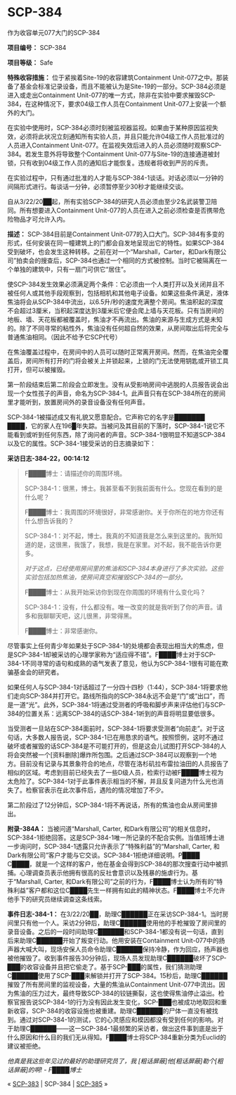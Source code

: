 # SCP-384
                        




作为收容单元077大门的SCP-384



**项目编号：** SCP-384

**项目等级：** Safe

**特殊收容措施：** 位于紧挨着Site-19的收容建筑Containment Unit-077之中。那装备了基金会标准记录设备，而且不能被认为是Site-19的一部分。SCP-384必须是进入或走出Containment Unit-077的唯一方式，除非在实验中要求摧毁SCP-384，在这种情况下，要求04级工作人员在Containment Unit-077上安装一个额外的大门。

在实验中使用时，SCP-384必须时刻被监视器监视。如果由于某种原因监视失效，必须将此状况立刻通知所有实验人员，并且只能允许04级工作人员批准过的人员进入Containment Unit-077。在监视失效后进入的人员必须随时观察SCP-384。若发生意外将导致整个Containment Unit-077与Site-19的连接通道被封锁，只有收到04级工作人员的通知后才能恢复。违规者将收到严厉的斥责。

在实验过程中，只有通过批准的人才能与SCP-384-1谈话。对话必须以一分钟的间隔形式进行。每谈话一分钟，必须暂停至少30秒才能继续交谈。

自从3/22/20██起，所有实验SCP-384的研究人员必须由至少2名武装警卫陪同。所有想要进入Containment Unit-077的人员在进入之前必须检查是否携带危险物品才可允许入内。

**描述：** SCP-384目前是Containment Unit-077的入口大门。SCP-384有多变的形式，任何安装在同一幢建筑上的门都会自发地呈现出它的特性。如果SCP-384受到破坏，也会发生这种转移。之前在对一个“Marshall，Carter，和Dark有限公司”拍卖会的搜查后，SCP-384也通过一个相同的方式被控制。当时它被隔离在一个单独的建筑中，只有一扇门可供它“居住”。

使SCP-384发生效果必须满足两个条件：它必须由一个人类打开以及关闭并且不被任何人或其他手段观察到，包括相机和其他电子设备。如果这些条件满足，液体焦油将会从SCP-384中流出，以6.5升/秒的速度充满整个房间。焦油积起的深度不会超过3厘米，当积起深度达到3厘米后它便会爬上墙与天花板。只有当房间的地板、墙、天花板都被覆盖时，焦油才不再流出。焦油的来源与生成方式是未知的。除了不同寻常的粘性外，焦油没有任何超自然的效果，从房间取出后将完全与普通焦油相同。（因此不给予它SCP代号）

在焦油覆盖过程中，在房间中的人员可以随时正常离开房间。然而，在焦油完全覆盖后，房间所有打开的门将会被关上并锁起来，上锁的门无法使用钥匙或开锁工具打开，但可以被摧毁。

第一阶段结束后第二阶段会立即发生。没有从受影响房间中逃脱的人员报告说会出现一个女性孩子的声音，命名为SCP-384-1。此声音只有在SCP-384所在的房间里才能听到，放置房间外的录音设备没有任何声音。

SCP-384-1被描述成又有礼貌又愿意配合。它声称它的名字是███████ ████，它的家人在196█年失踪。当被问及其目前的下落时，SCP-384-1说它不能看到或听到任何东西，除了询问者的声音。SCP-384-1很明显不知道SCP-384以及它的属性。SCP-384-1接受采访的日志摘录如下：

**采访日志-384-22，00:14:12** 


> F████博士：请描述你的周围环境。
> 
> SCP-384-1：很黑，博士。我甚至看不到我前面有什么。您现在看到的是什么呢？
> 
> F████博士：我周围的环境很好，非常感谢你。关于你所在的地方你还有什么想告诉我的？
> 
> SCP-384-1：对不起，博士。我真的不知道我是怎么来到这里的。我所知道的是，这很黑，我饿了，我想，我是在家里。对不起，我不能告诉你更多。
> 
> *对于这点，已经使用房间里的焦油和SCP-384本身进行了多次实验。这些实验包括加热焦油，使房间真空和摧毁SCP-384的一部分。* 
> 
> F████博士：从我开始采访你到现在你周围的环境有什么变化吗？
> 
> SCP-384-1：没有，什么都没有。唯一改变的就是我听到了你的声音。请多和我聊聊天吧，这儿很黑，非常得黑。
> 
> F████博士：非常感谢你。
> 

尽管事实上任何青少年如果处于SCP-384-1的处境都会表现出相当大的焦虑，但是SCP-384-1却被采访的心理学家称为“适应得不错”。F████博士对于SCP-384-1不同寻常的语句和成熟的语气发表了意见，他认为SCP-384-1很有可能在欺骗基金会的研究者。

如果任何人与SCP-384-1对话超过了一分四十四秒（1:44），SCP-384-1将要求他们走向SCP-384并打开它。路线所指向的SCP-384永远不会是“门”或“出口”，而是一道“光”。此外，SCP-384-1将通过受测者的呼吸和脚步声来评估他们与SCP-384的位置关系：远离SCP-384的话SCP-384-1听到的声音将明显要低很多。

当受测者一旦站在SCP-384面前时，SCP-384-1将要求受测者“向前走”。对于这句话，大多数人报告说，SCP-384-1已在用恳求的语气。按照惯例，这时不通过破坏或者摧毁的话SCP-384是不可能打开的，但是这会儿试图打开SCP-384的人将会突然被一个[资料删除]爆炸所包围。之后通过SCP-384可以观察到一个地方。目前没有记录与其景象符合的地点，尽管在洛杉矶拉布雷拉油田的人员报告了相似的区域。考虑到目前已经失去了一些D级人员，检索行动被F████博士视为太危险了。SCP-384-1对于此事件表示相当的不解，并且反复问道为什么光也消失了。检察官表示在此次事件后，遇险的情况增加了不少。

第二阶段过了12分钟后，SCP-384-1将不再说话，所有的焦油也会从房间里排出。

**附录-384A：** 当被问道“Marshall, Carter, 和Dark有限公司”的相关信息时，SCP-384-1拒绝回答。这是SCP-384-1唯一所记录的不配合实例。当值班博士进一步询问时，SCP-384-1透露只允许表示了“特殊利益”的“Marshall, Carter, 和Dark有限公司”客户才能与它交谈。SCP-384-1拒绝详细说明。P████ C████，就是一个这样的客户，他在基金会得到SCP-384的那次搜查行动中被抓捕。心理调查员表示他拥有很高的反社會意识以及残暴的施虐行为。基于“Marshall, Carter, 和Dark有限公司”之前的行为，F████博士认为所有的“特殊利益”客户都和这位C████先生一样拥有如此的精神状态。F████博士不允许他手下的研究员继续调查这条线索。

**事件日志-384-1：** 在3/22/20██，助理C██████正在采访SCP-384-1。当时房间里只有他一个人。采访2分钟后，助理C██████使用他的手枪摧毁了房间里的录音设备。之后的一段时间助理C██████和SCP-384-1都没有说一句话，直到后来助理C██████开始了叛变行动。他用安装在Containment Unit-077中的扬声器大喊大叫，现场安保人员命令助理C██████保持冷静，作为回应，扬声器也被他摧毁了。收到事件报告30分钟后，现场人员发现助理C██████破坏了SCP-███的收容设备并且把它偷走了。基于SCP-███的属性，我们猜测助理C██████使用了SCP-███来解锁并打开了SCP-384。15秒后，助理C██████摧毁了所有房间里的监视设备，大量的焦油从Containment Unit-077中流出。因为焦油的压力过大，最终导致SCP-384的铰链撕裂，这也使得焦油停止溢出。检察官报告说SCP-384-1的行为没有因此发生变化，SCP-███也被成功地取回和重新收容，SCP-384的收容设施也被重建。助理C██████的尸体一直没有被找到。通过对SCP-384-1的测试，它的心灵感应和模因都没有受到任何的影响。对于助理C██████——这一SCP-384-1最频繁的采访者，做出这件事到底是出于什么原因和什么目的我们无从得知。F████博士将SCP-384重新分类为Euclid的建议被拒绝。

*他真是我这些年见过的最好的助理研究员了，我 [粗话屏蔽]他[粗话屏蔽]勒个[粗话屏蔽]的啊! - F████博士* 



« [SCP-383](/scp-383) | SCP-384 | [SCP-385](/scp-385) »





                    